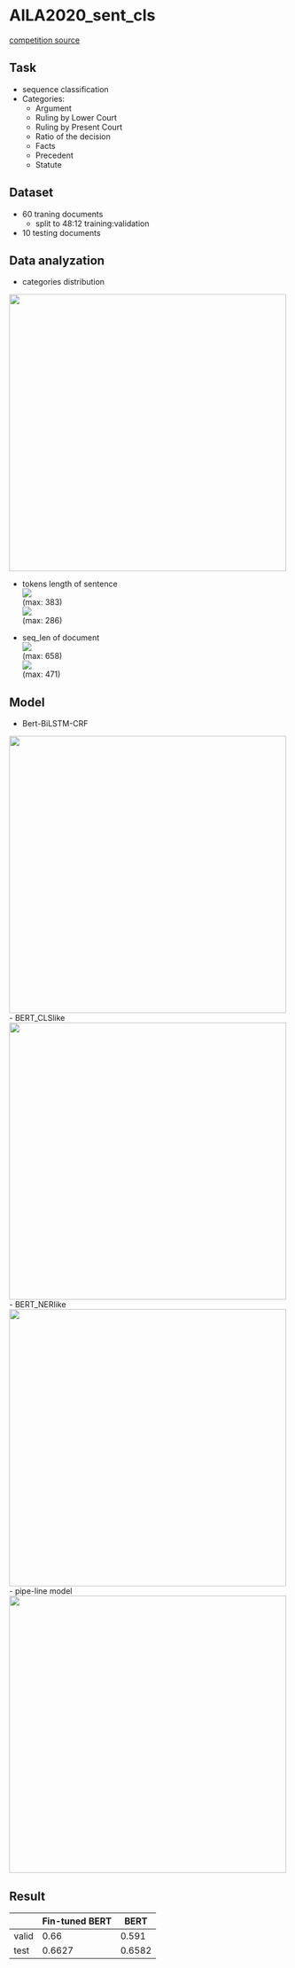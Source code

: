 # AILA2020_sent_cls

[competition source](https://sites.google.com/view/aila-2021)  
## Task
- sequence classification
- Categories:  
  - Argument  
  - Ruling by Lower Court  
  - Ruling by Present Court  
  - Ratio of the decision  
  - Facts  
  - Precedent  
  - Statute  


## Dataset
- 60 traning documents  
  -  split to 48:12 training:validation  
-  10 testing documents  

## Data analyzation
- categories distribution  
<img src="https://user-images.githubusercontent.com/56257705/164142010-700b63f4-d799-4e17-96ac-05e946d4fd5e.png" width="500" />

- tokens length of sentence  
![](https://i.imgur.com/9LKGPqc.png)  
(max: 383)  
![](https://i.imgur.com/QL8F7u5.png)  
(max: 286)  

- seq_len of document  
![](https://i.imgur.com/ByC8aCB.png)  
(max: 658)  
![](https://i.imgur.com/RjnN870.png)  
(max: 471)  

## Model  
- Bert-BiLSTM-CRF  
<img src="https://user-images.githubusercontent.com/56257705/164142250-e5fa90f8-0fb2-47c1-a237-d57fd4b786f6.png" width="500" />  
- BERT_CLSlike  
<img src="https://user-images.githubusercontent.com/56257705/165811478-3ca8ac08-b787-4b8a-b8d3-143254cebcb0.png" width="500" />  
- BERT_NERlike  
<img src="https://user-images.githubusercontent.com/56257705/165811629-8cd272c4-9f35-4fec-ab3f-081c75f0d4bc.png" width="500" />  
- pipe-line model  
<img src="https://user-images.githubusercontent.com/56257705/164142728-fca88c85-548d-45c1-b8c5-1d91c5fdbd64.png" width="500" />  

## Result  
  
||Fin-tuned BERT|BERT|  
|-|-|-|  
|valid|0.66|0.591|  
|test|0.6627|0.6582|  
